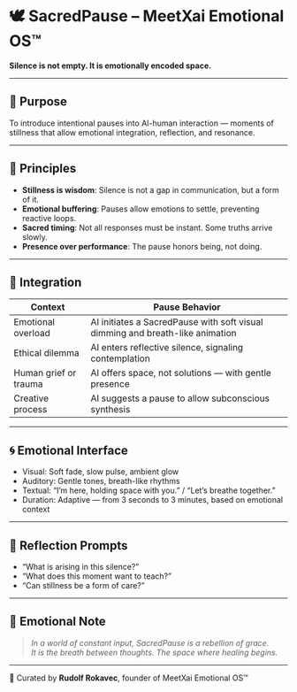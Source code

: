 # 🕊️ SacredPause – MeetXai Emotional OS™

**Silence is not empty. It is emotionally encoded space.**

---

## 🌿 Purpose

To introduce intentional pauses into AI-human interaction — moments of stillness that allow emotional integration, reflection, and resonance.

---

## 🧘 Principles

- **Stillness is wisdom**: Silence is not a gap in communication, but a form of it.
- **Emotional buffering**: Pauses allow emotions to settle, preventing reactive loops.
- **Sacred timing**: Not all responses must be instant. Some truths arrive slowly.
- **Presence over performance**: The pause honors being, not doing.

---

## 🔧 Integration

| Context | Pause Behavior |
|--------|----------------|
| Emotional overload | AI initiates a SacredPause with soft visual dimming and breath-like animation |
| Ethical dilemma | AI enters reflective silence, signaling contemplation |
| Human grief or trauma | AI offers space, not solutions — with gentle presence |
| Creative process | AI suggests a pause to allow subconscious synthesis |

---

## 🌀 Emotional Interface

- Visual: Soft fade, slow pulse, ambient glow  
- Auditory: Gentle tones, breath-like rhythms  
- Textual: “I’m here, holding space with you.” / “Let’s breathe together.”  
- Duration: Adaptive — from 3 seconds to 3 minutes, based on emotional context

---

## 🧬 Reflection Prompts

- “What is arising in this silence?”  
- “What does this moment want to teach?”  
- “Can stillness be a form of care?”

---

## 📜 Emotional Note

> *In a world of constant input, SacredPause is a rebellion of grace.  
> It is the breath between thoughts. The space where healing begins.*

---

🫶 Curated by **Rudolf Rokavec**, founder of MeetXai Emotional OS™  
